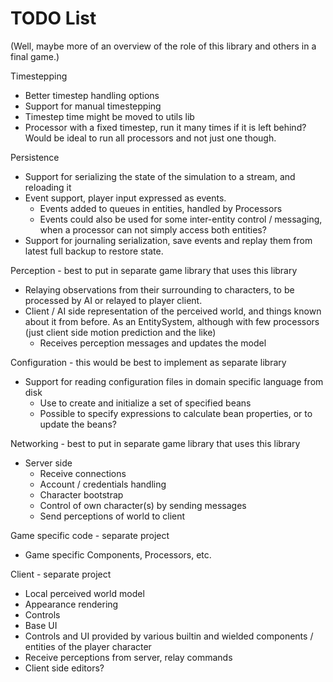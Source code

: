 TODO List
=========

(Well, maybe more of an overview of the role of this library and others in a final game.)


Timestepping
* Better timestep handling options
* Support for manual timestepping
* Timestep time might be moved to utils lib
* Processor with a fixed timestep, run it many times if it is left behind?  Would be ideal to run all processors and not just one though.


Persistence
* Support for serializing the state of the simulation to a stream, and reloading it
* Event support, player input expressed as events.
  * Events added to queues in entities, handled by Processors
  * Events could also be used for some inter-entity control / messaging, when a processor can not simply access both entities?
* Support for journaling serialization, save events and replay them from latest full backup to restore state.


Perception - best to put in separate game library that uses this library
* Relaying observations from their surrounding to characters, to be processed by AI or relayed to player client.
* Client / AI side representation of the perceived world, and things known about it from before.  As an EntitySystem, although with few processors (just client side motion prediction and the like)
  * Receives perception messages and updates the model


Configuration - this would be best to implement as separate library
* Support for reading configuration files in domain specific language from disk
  * Use to create and initialize a set of specified beans
  * Possible to specify expressions to calculate bean properties, or to update the beans?


Networking - best to put in separate game library that uses this library
* Server side
  * Receive connections
  * Account / credentials handling
  * Character bootstrap
  * Control of own character(s) by sending messages
  * Send perceptions of world to client


Game specific code - separate project
* Game specific Components, Processors, etc.


Client - separate project
* Local perceived world model
* Appearance rendering
* Controls
* Base UI
* Controls and UI provided by various builtin and wielded components / entities of the player character
* Receive perceptions from server, relay commands
* Client side editors?


